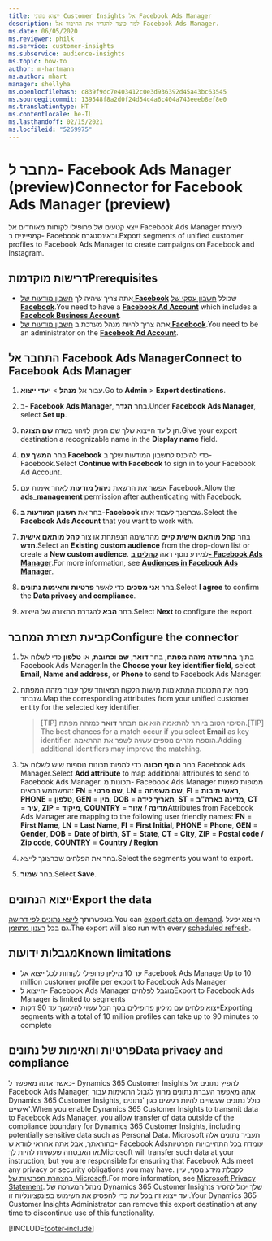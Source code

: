 ```yaml
---
title: ייצוא נתוני Customer Insights אל Facebook Ads Manager
description: למד כיצד להגדיר את החיבור אל Facebook Ads Manager.
ms.date: 06/05/2020
ms.reviewer: philk
ms.service: customer-insights
ms.subservice: audience-insights
ms.topic: how-to
author: m-hartmann
ms.author: mhart
manager: shellyha
ms.openlocfilehash: c839f9dc7e403412c0e3d936392d45a43bc63545
ms.sourcegitcommit: 139548f8a2d0f24d54c4a6c404a743eeeb8ef8e0
ms.translationtype: HT
ms.contentlocale: he-IL
ms.lasthandoff: 02/15/2021
ms.locfileid: "5269975"
---
```

# <a name="connector-for-facebook-ads-manager-preview"></a><span data-ttu-id="dc773-103">מחבר ל- Facebook Ads Manager‏ (preview)</span><span class="sxs-lookup"><span data-stu-id="dc773-103">Connector for Facebook Ads Manager (preview)</span></span>

<span data-ttu-id="dc773-104">ייצא קטעים של פרופילי לקוחות מאוחדים אל Facebook Ads Manager ליצירת קמפיינים ב- Facebook ובאינסטגרם.</span><span class="sxs-lookup"><span data-stu-id="dc773-104">Export segments of unified customer profiles to Facebook Ads Manager to create campaigns on Facebook and Instagram.</span></span>

## <a name="prerequisites"></a><span data-ttu-id="dc773-105">דרישות מוקדמות</span><span class="sxs-lookup"><span data-stu-id="dc773-105">Prerequisites</span></span>

- <span data-ttu-id="dc773-106">אתה צריך שיהיה לך [חשבון מודעות של **Facebook**](https://www.facebook.com/business/learn/lessons/step-by-step-ads-manager-account) שכולל [חשבון עסקי של **Facebook**](https://business.facebook.com/).</span><span class="sxs-lookup"><span data-stu-id="dc773-106">You need to have a [**Facebook Ad Account**](https://www.facebook.com/business/learn/lessons/step-by-step-ads-manager-account) which includes a [**Facebook Business Account**](https://business.facebook.com/).</span></span>
- <span data-ttu-id="dc773-107">אתה צריך להיות מנהל מערכת ב [חשבון מודעות של **Facebook**](https://www.facebook.com/business/learn/lessons/step-by-step-ads-manager-account).</span><span class="sxs-lookup"><span data-stu-id="dc773-107">You need to be an administrator on the [**Facebook Ad Account**](https://www.facebook.com/business/learn/lessons/step-by-step-ads-manager-account).</span></span>

## <a name="connect-to-facebook-ads-manager"></a><span data-ttu-id="dc773-108">התחבר אל Facebook Ads Manager</span><span class="sxs-lookup"><span data-stu-id="dc773-108">Connect to Facebook Ads Manager</span></span>

1. <span data-ttu-id="dc773-109">עבור אל **מנהל** > **יעדי ייצוא**.</span><span class="sxs-lookup"><span data-stu-id="dc773-109">Go to **Admin** > **Export destinations**.</span></span>

1. <span data-ttu-id="dc773-110">ב- **Facebook Ads Manager**, בחר **הגדר**.</span><span class="sxs-lookup"><span data-stu-id="dc773-110">Under **Facebook Ads Manager**, select **Set up**.</span></span>

1. <span data-ttu-id="dc773-111">תן ליעד הייצוא שלך שם הניתן לזיהוי בשדה **שם תצוגה**.</span><span class="sxs-lookup"><span data-stu-id="dc773-111">Give your export destination a recognizable name in the **Display name** field.</span></span>

1. <span data-ttu-id="dc773-112">בחר **המשך עם Facebook** כדי להיכנס לחשבון המודעות שלך ב- Facebook.</span><span class="sxs-lookup"><span data-stu-id="dc773-112">Select **Continue with Facebook** to sign in to your Facebook Ad Account.</span></span>

1. <span data-ttu-id="dc773-113">אפשר את הרשאת **ניהול מודעות** לאחר אימות עם Facebook.</span><span class="sxs-lookup"><span data-stu-id="dc773-113">Allow the **ads_management** permission after authenticating with Facebook.</span></span>

1. <span data-ttu-id="dc773-114">בחר את **חשבון המודעות ב-Facebook** שברצונך לעבוד איתו.</span><span class="sxs-lookup"><span data-stu-id="dc773-114">Select the **Facebook Ads Account** that you want to work with.</span></span>

1. <span data-ttu-id="dc773-115">בחר **קהל מותאם אישית קיים** מהרשימה הנפתחת או צור **קהל מותאם אישית חדש**.</span><span class="sxs-lookup"><span data-stu-id="dc773-115">Select an **Existing custom audience** from the drop-down list or create a **New custom audience**.</span></span> <span data-ttu-id="dc773-116">למידע נוסף ראה [**קהלים ב- Facebook Ads Manager**](https://www.facebook.com/business/help/744354708981227?id=2469097953376494).</span><span class="sxs-lookup"><span data-stu-id="dc773-116">For more information, see [**Audiences in Facebook Ads Manager**](https://www.facebook.com/business/help/744354708981227?id=2469097953376494).</span></span>

1. <span data-ttu-id="dc773-117">בחר **אני מסכים** כדי לאשר **פרטיות ותאימות נתונים**.</span><span class="sxs-lookup"><span data-stu-id="dc773-117">Select **I agree** to confirm the **Data privacy and compliance**.</span></span>

1. <span data-ttu-id="dc773-118">בחר **הבא** להגדרת התצורה של הייצוא.</span><span class="sxs-lookup"><span data-stu-id="dc773-118">Select **Next** to configure the export.</span></span>

## <a name="configure-the-connector"></a><span data-ttu-id="dc773-119">קביעת תצורת המחבר</span><span class="sxs-lookup"><span data-stu-id="dc773-119">Configure the connector</span></span>

1. <span data-ttu-id="dc773-120">בתוך **בחר שדה מזהה מפתח**, בחר **דואר**, **שם וכתובת**, או **טלפון** כדי לשלוח אל Facebook Ads Manager.</span><span class="sxs-lookup"><span data-stu-id="dc773-120">In the **Choose your key identifier field**, select **Email**, **Name and address**, or **Phone** to send to Facebook Ads Manager.</span></span>

1. <span data-ttu-id="dc773-121">מפה את התכונות המתאימות מישות הלקוח המאוחד שלך עבור מזהה המפתח שנבחר.</span><span class="sxs-lookup"><span data-stu-id="dc773-121">Map the corresponding attributes from your unified customer entity for the selected key identifier.</span></span>
   > <span data-ttu-id="dc773-122">[TIP] הסיכוי הטוב ביותר להתאמה הוא אם תבחר **דואר** כמזהה מפתח.</span><span class="sxs-lookup"><span data-stu-id="dc773-122">[TIP] The best chances for a match occur if you select **Email** as key identifier.</span></span> <span data-ttu-id="dc773-123">הוספת מזהים נוספים עשויה לשפר את ההתאמה.</span><span class="sxs-lookup"><span data-stu-id="dc773-123">Adding additional identifiers may improve the matching.</span></span>

1. <span data-ttu-id="dc773-124">בחר **הוסף תכונה** כדי למפות תכונות נוספות שיש לשלוח אל Facebook Ads Manager.</span><span class="sxs-lookup"><span data-stu-id="dc773-124">Select **Add attribute** to map additional attributes to send to Facebook Ads Manager.</span></span> <span data-ttu-id="dc773-125">תכונות מ- Facebook Ads Manager ממופות לשמות המשתמש הבאים: **FN** = **שם פרטי**, **LN** = **שם משפחה**, **FI** = **ראשי תיבות**, **PHONE** = **טלפון**, **GEN** = **מין**, **DOB** = **תאריך לידה**, **ST** = **מדינה בארה"ב**, **CT** = **עיר**, **ZIP** = **מיקוד**, **COUNTRY** = **מדינה / אזור**</span><span class="sxs-lookup"><span data-stu-id="dc773-125">Attributes from Facebook Ads Manager are mapping to the following user friendly names: **FN** = **First Name**, **LN** = **Last Name**, **FI** = **First Initial**, **PHONE** = **Phone**, **GEN** = **Gender**, **DOB** = **Date of birth**, **ST** = **State**, **CT** = **City**, **ZIP** = **Postal code / Zip code**, **COUNTRY** = **Country / Region**</span></span>

1. <span data-ttu-id="dc773-126">בחר את הפלחים שברצונך לייצא.</span><span class="sxs-lookup"><span data-stu-id="dc773-126">Select the segments you want to export.</span></span>

1. <span data-ttu-id="dc773-127">בחר **שמור**.</span><span class="sxs-lookup"><span data-stu-id="dc773-127">Select **Save**.</span></span>

## <a name="export-the-data"></a><span data-ttu-id="dc773-128">ייצוא הנתונים</span><span class="sxs-lookup"><span data-stu-id="dc773-128">Export the data</span></span>

<span data-ttu-id="dc773-129">באפשרותך [לייצא נתונים לפי דרישה](export-destinations.md).</span><span class="sxs-lookup"><span data-stu-id="dc773-129">You can [export data on demand](export-destinations.md).</span></span> <span data-ttu-id="dc773-130">הייצוא יפעל גם בכל [רענון מתוזמן](system.md#schedule-tab).</span><span class="sxs-lookup"><span data-stu-id="dc773-130">The export will also run with every [scheduled refresh](system.md#schedule-tab).</span></span>

## <a name="known-limitations"></a><span data-ttu-id="dc773-131">מגבלות ידועות</span><span class="sxs-lookup"><span data-stu-id="dc773-131">Known limitations</span></span>

- <span data-ttu-id="dc773-132">עד 10 מיליון פרופילי לקוחות לכל ייצוא אל Facebook Ads Manager</span><span class="sxs-lookup"><span data-stu-id="dc773-132">Up to 10 million customer profile per export to Facebook Ads Manager</span></span> 
- <span data-ttu-id="dc773-133">הייצוא ל- Facebook Ads Manager מוגבל לפלחים</span><span class="sxs-lookup"><span data-stu-id="dc773-133">Export to Facebook Ads Manager is limited to segments</span></span>
- <span data-ttu-id="dc773-134">ייצוא פלחים עם מיליון פרופילים בסך הכל עשוי להימשך עד 90 דקות</span><span class="sxs-lookup"><span data-stu-id="dc773-134">Exporting segments with a total of 10 million profiles can take up to 90 minutes to complete</span></span>

## <a name="data-privacy-and-compliance"></a><span data-ttu-id="dc773-135">פרטיות ותאימות של נתונים</span><span class="sxs-lookup"><span data-stu-id="dc773-135">Data privacy and compliance</span></span>

<span data-ttu-id="dc773-136">כאשר אתה מאפשר ל- Dynamics 365 Customer Insights להפיץ נתונים אל Facebook Ads Manager, אתה מאפשר העברת נתונים מחוץ לגבול התאימות עבור Dynamics 365 Customer Insights, כולל נתונים שעשויים להיות רגישים כגון 'נתונים אישיים'.</span><span class="sxs-lookup"><span data-stu-id="dc773-136">When you enable Dynamics 365 Customer Insights to transmit data to Facebook Ads Manager, you allow transfer of data outside of the compliance boundary for Dynamics 365 Customer Insights, including potentially sensitive data such as Personal Data.</span></span> <span data-ttu-id="dc773-137">Microsoft תעביר נתונים אלה בהוראתך, אבל אתה אחראי לוודא ש- Facebook Adsעומדת בכל התחייבויות הפרטיות או האבטחה שעשויות להיות לך.</span><span class="sxs-lookup"><span data-stu-id="dc773-137">Microsoft will transfer such data at your instruction, but you are responsible for ensuring that Facebook Ads meet any privacy or security obligations you may have.</span></span> <span data-ttu-id="dc773-138">לקבלת מידע נוסף, עיין ב[הצהרת הפרטיות של Microsoft](https://go.microsoft.com/fwlink/?linkid=396732).</span><span class="sxs-lookup"><span data-stu-id="dc773-138">For more information, see [Microsoft Privacy Statement](https://go.microsoft.com/fwlink/?linkid=396732).</span></span>
<span data-ttu-id="dc773-139">מנהל המערכת של Dynamics 365 Customer Insights שלך יכול להסיר יעד ייצוא זה בכל עת כדי להפסיק את השימוש בפונקציונליות זו.</span><span class="sxs-lookup"><span data-stu-id="dc773-139">Your Dynamics 365 Customer Insights Administrator can remove this export destination at any time to discontinue use of this functionality.</span></span>


[!INCLUDE[footer-include](../includes/footer-banner.md)]